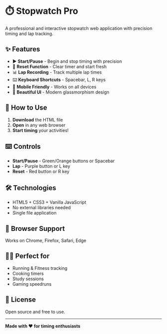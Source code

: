 # **⏱️ Stopwatch Pro**

A professional and interactive stopwatch web application with precision timing and lap tracking.

## **✨ Features**

* ▶️ **Start/Pause** - Begin and stop timing with precision
* 🔄 **Reset Function** - Clear timer and start fresh
* 📊 **Lap Recording** - Track multiple lap times
* ⌨️ **Keyboard Shortcuts** - Spacebar, L, R keys
* 📱 **Mobile Friendly** - Works on all devices
* 🎨 **Beautiful UI** - Modern glassmorphism design

## **🚀 How to Use**

1. **Download** the HTML file
2. **Open** in any web browser
3. **Start timing** your activities!

## **⌨️ Controls**

* **Start/Pause** - Green/Orange buttons or Spacebar
* **Lap** - Purple button or L key
* **Reset** - Red button or R key

## **🛠️ Technologies**

* HTML5 + CSS3 + Vanilla JavaScript
* No external libraries needed
* Single file application

## **📱 Browser Support**

Works on Chrome, Firefox, Safari, Edge

## **🏃‍♂️ Perfect for**

* Running & Fitness tracking
* Cooking timers
* Study sessions
* Gaming speedruns

## **📝 License**

Open source and free to use.

---

**Made with ❤️ for timing enthusiasts**
